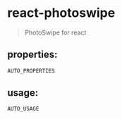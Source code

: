 # react-photoswipe
> PhotoSwipe for react


## properties:
```javascript
AUTO_PROPERTIES
```

## usage:
```jsx
AUTO_USAGE
```
